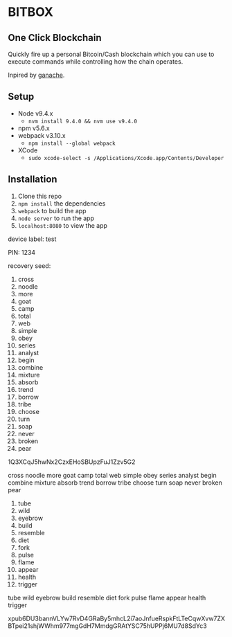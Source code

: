 # BITBOX

## One Click Blockchain

Quickly fire up a personal Bitcoin/Cash blockchain which you can use to execute commands while controlling how the chain operates.

Inpired by [ganache](http://truffleframework.com/ganache/).

## Setup

* Node v9.4.x
  * `nvm install 9.4.0 && nvm use v9.4.0`
* npm v5.6.x
* webpack v3.10.x
  * `npm install --global webpack`
* XCode
  * `sudo xcode-select -s /Applications/Xcode.app/Contents/Developer`

## Installation

1. Clone this repo
2. `npm install` the dependencies
3. `webpack` to build the app
4. `node server` to run the app
5. `localhost:8080` to view the app


device label: test

PIN: 1234

recovery seed:

1. cross
2. noodle
3. more
4. goat
5. camp
6. total
7. web
8. simple
9. obey
10. series
11. analyst
12. begin
13. combine
14. mixture
15. absorb
16. trend
17. borrow
18. tribe
19. choose
20. turn
21. soap
22. never
23. broken
24. pear

1Q3XCqJ5hwNx2CzxEHoSBUpzFuJ1Zzv5G2

cross noodle more goat camp total web simple obey series analyst begin combine mixture absorb trend borrow tribe choose turn soap never broken pear


1. tube
2. wild
3. eyebrow
4. build
5. resemble
6. diet
7. fork
8. pulse
9. flame
10. appear
11. health
12. trigger

tube wild eyebrow build resemble diet fork pulse flame appear health trigger



xpub6DU3bannVLYw7RvD4GRaBy5mhcL2i7aoJnfueRspkFtLTeCqwXvw7ZXBTpei21shjWWhm977mgGdH7MmdgGRAtYSC75hUPPj6MU7d8SdYc3
